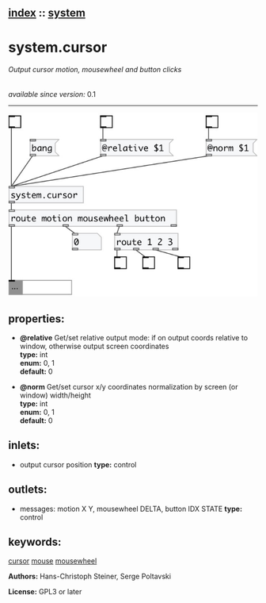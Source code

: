 [index](index.html) :: [system](category_system.html)
---

# system.cursor

###### Output cursor motion, mousewheel and button clicks

*available since version:* 0.1

---




[![example](../examples/img/system.cursor.jpg)](../examples/pd/system.cursor.pd)







## properties:

* **@relative** 
Get/set relative output mode: if on output coords relative to window, otherwise output
screen coordinates<br>
__type:__ int<br>
__enum:__ 0, 1<br>
__default:__ 0<br>

* **@norm** 
Get/set cursor x/y coordinates normalization by screen (or window) width/height<br>
__type:__ int<br>
__enum:__ 0, 1<br>
__default:__ 0<br>



## inlets:

* output cursor position 
__type:__ control<br>



## outlets:

* messages: motion X Y, mousewheel DELTA, button IDX STATE
__type:__ control<br>



## keywords:

[cursor](keywords/cursor.html)
[mouse](keywords/mouse.html)
[mousewheel](keywords/mousewheel.html)






**Authors:** Hans-Christoph Steiner, Serge Poltavski




**License:** GPL3 or later





